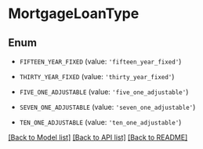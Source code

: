 # MortgageLoanType


## Enum

* `FIFTEEN_YEAR_FIXED` (value: `'fifteen_year_fixed'`)

* `THIRTY_YEAR_FIXED` (value: `'thirty_year_fixed'`)

* `FIVE_ONE_ADJUSTABLE` (value: `'five_one_adjustable'`)

* `SEVEN_ONE_ADJUSTABLE` (value: `'seven_one_adjustable'`)

* `TEN_ONE_ADJUSTABLE` (value: `'ten_one_adjustable'`)

[[Back to Model list]](../README.md#documentation-for-models) [[Back to API list]](../README.md#documentation-for-api-endpoints) [[Back to README]](../README.md)


